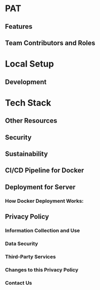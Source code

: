 # PAT

## Features

## Team Contributors and Roles

# Local Setup

## Development

# Tech Stack

## Other Resources

## Security

## Sustainability

## CI/CD Pipeline for Docker

## Deployment for Server

### How Docker Deployment Works:

## Privacy Policy

### Information Collection and Use

### Data Security

### Third-Party Services

### Changes to this Privacy Policy

### Contact Us
